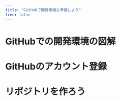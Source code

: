 ```yaml
---
title: "GitHubで開発環境を準備しよう"
free: false
---
```


# GitHubでの開発環境の図解

# GitHubのアカウント登録

# リポジトリを作ろう

# 